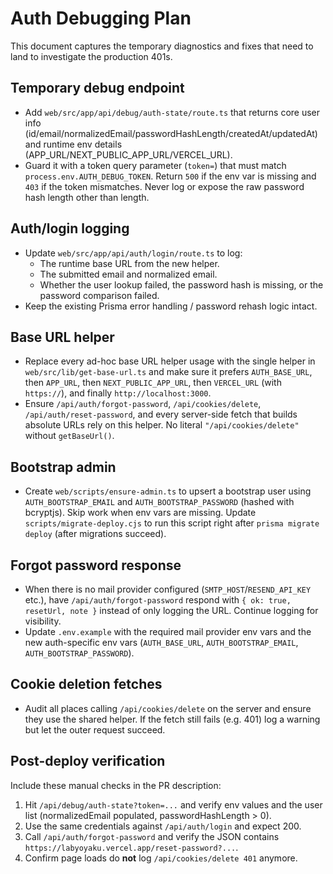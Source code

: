 # Auth Debugging Plan

This document captures the temporary diagnostics and fixes that need to land to investigate the production 401s.

## Temporary debug endpoint
- Add `web/src/app/api/debug/auth-state/route.ts` that returns core user info (id/email/normalizedEmail/passwordHashLength/createdAt/updatedAt) and runtime env details (APP_URL/NEXT_PUBLIC_APP_URL/VERCEL_URL).
- Guard it with a token query parameter (`token=`) that must match `process.env.AUTH_DEBUG_TOKEN`. Return `500` if the env var is missing and `403` if the token mismatches. Never log or expose the raw password hash length other than length.

## Auth/login logging
- Update `web/src/app/api/auth/login/route.ts` to log:
  - The runtime base URL from the new helper.
  - The submitted email and normalized email.
  - Whether the user lookup failed, the password hash is missing, or the password comparison failed.
- Keep the existing Prisma error handling / password rehash logic intact.

## Base URL helper
- Replace every ad-hoc base URL helper usage with the single helper in `web/src/lib/get-base-url.ts` and make sure it prefers `AUTH_BASE_URL`, then `APP_URL`, then `NEXT_PUBLIC_APP_URL`, then `VERCEL_URL` (with `https://`), and finally `http://localhost:3000`.
- Ensure `/api/auth/forgot-password`, `/api/cookies/delete`, `/api/auth/reset-password`, and every server-side fetch that builds absolute URLs rely on this helper. No literal `"/api/cookies/delete"` without `getBaseUrl()`.

## Bootstrap admin
- Create `web/scripts/ensure-admin.ts` to upsert a bootstrap user using `AUTH_BOOTSTRAP_EMAIL` and `AUTH_BOOTSTRAP_PASSWORD` (hashed with bcryptjs). Skip work when env vars are missing. Update `scripts/migrate-deploy.cjs` to run this script right after `prisma migrate deploy` (after migrations succeed).

## Forgot password response
- When there is no mail provider configured (`SMTP_HOST`/`RESEND_API_KEY` etc.), have `/api/auth/forgot-password` respond with `{ ok: true, resetUrl, note }` instead of only logging the URL. Continue logging for visibility.
- Update `.env.example` with the required mail provider env vars and the new auth-specific env vars (`AUTH_BASE_URL`, `AUTH_BOOTSTRAP_EMAIL`, `AUTH_BOOTSTRAP_PASSWORD`).

## Cookie deletion fetches
- Audit all places calling `/api/cookies/delete` on the server and ensure they use the shared helper. If the fetch still fails (e.g. 401) log a warning but let the outer request succeed.

## Post-deploy verification
Include these manual checks in the PR description:
1. Hit `/api/debug/auth-state?token=...` and verify env values and the user list (normalizedEmail populated, passwordHashLength > 0).
2. Use the same credentials against `/api/auth/login` and expect 200.
3. Call `/api/auth/forgot-password` and verify the JSON contains `https://labyoyaku.vercel.app/reset-password?...`.
4. Confirm page loads do **not** log `/api/cookies/delete 401` anymore.
